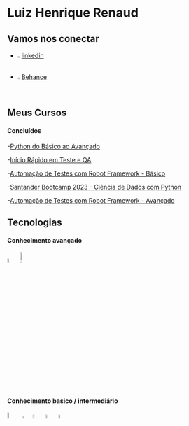 # Luiz Henrique Renaud 

## Vamos nos conectar 
- <img width=1% src="https://cdn.jsdelivr.net/gh/devicons/devicon/icons/linkedin/linkedin-original.svg" /> [linkedin](https://www.linkedin.com/in/luizrenaud/)
- <img width=1% src="https://cdn.jsdelivr.net/gh/devicons/devicon/icons/behance/behance-original.svg" /> [Behance](https://www.behance.net/Renaudluiz)

##  Meus Cursos

#### Concluídos

-[Python do Básico ao Avançado](https://www.udemy.com/course/curso-de-programacao-em-python-do-basico-ao-avancado/)

-[Início Rápido em Teste e QA](https://www.udemy.com/course/inicio-rapido-em-teste-de-software-e-qa/)

-[Automação de Testes com Robot Framework - Básico](https://www.udemy.com/course/automacao-de-testes-com-robot-framework-basico/)

-[Santander Bootcamp 2023 - Ciência de Dados com Python](https://web.dio.me/track/santander-bootcamp-2023-ciencia-de-dados-com-python)

-[Automação de Testes com Robot Framework - Avançado](https://www.udemy.com/course/automacao-de-testes-com-robot-framework-avancado/)


## Tecnologias

#### Conhecimento avançado
<img width=5% src="https://cdn.jsdelivr.net/gh/devicons/devicon/icons/python/python-original-wordmark.svg" /> <img width=8% src="https://res.cloudinary.com/practicaldev/image/fetch/s--aLMLGcII--/c_imagga_scale,f_auto,fl_progressive,h_420,q_auto,w_1000/https://dev-to-uploads.s3.amazonaws.com/uploads/articles/xgrx36xi5jexzmlugxg5.png" />


#### Conhecimento basico / intermediário
<img width=6% src="https://upload.wikimedia.org/wikipedia/commons/8/87/Sql_data_base_with_logo.png" /> <img width=4% src="https://cpl.thalesgroup.com/sites/default/files/inline-images/nosql%20databases.png" />
<img width=5% src="https://cdn-icons-png.flaticon.com/512/5668/5668307.png" /> <img width=5% src="https://static.wixstatic.com/media/322cff_c3cd08ea165f4e41bdb604d646554fc5~mv2.png/v1/fill/w_420,h_420,al_c,lg_1,q_85,enc_auto/322cff_c3cd08ea165f4e41bdb604d646554fc5~mv2.png" />
<img width=5% src="https://cdn-icons-png.flaticon.com/512/8618/8618881.png" />

     





      
